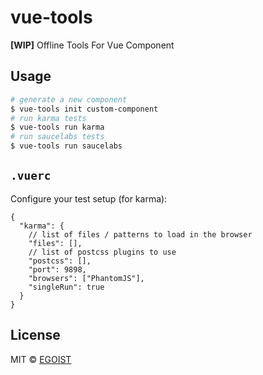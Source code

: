# vue-tools

**[WIP]** Offline Tools For Vue Component

## Usage

```bash
# generate a new component
$ vue-tools init custom-component
# run karma tests
$ vue-tools run karma
# run saucelabs tests
$ vue-tools run saucelabs
```

## `.vuerc`

Configure your test setup (for karma):

```lson
{
  "karma": {
    // list of files / patterns to load in the browser
    "files": [],
    // list of postcss plugins to use
    "postcss": [],
    "port": 9898,
    "browsers": ["PhantomJS"],
    "singleRun": true
  }
}
```

## License

MIT &copy; [EGOIST](https://github.com/egoist)

